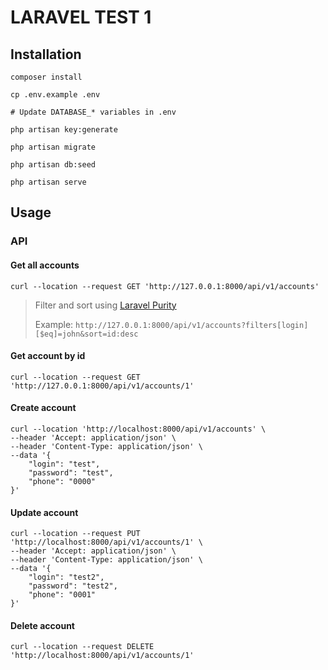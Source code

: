 # LARAVEL TEST 1

## Installation

```shell
composer install

cp .env.example .env

# Update DATABASE_* variables in .env

php artisan key:generate

php artisan migrate

php artisan db:seed

php artisan serve
```

## Usage

### API

#### Get all accounts

```shell
curl --location --request GET 'http://127.0.0.1:8000/api/v1/accounts'
```

> Filter and sort using [Laravel Purity](https://abbasudo.github.io/laravel-purity/)
> 
> Example: `http://127.0.0.1:8000/api/v1/accounts?filters[login][$eq]=john&sort=id:desc`

#### Get account by id

```shell
curl --location --request GET 'http://127.0.0.1:8000/api/v1/accounts/1'
```

#### Create account

```shell
curl --location 'http://localhost:8000/api/v1/accounts' \
--header 'Accept: application/json' \
--header 'Content-Type: application/json' \
--data '{
    "login": "test",
    "password": "test",
    "phone": "0000"
}'
```

#### Update account

```shell
curl --location --request PUT 'http://localhost:8000/api/v1/accounts/1' \
--header 'Accept: application/json' \
--header 'Content-Type: application/json' \
--data '{
    "login": "test2",
    "password": "test2",
    "phone": "0001"
}'
```

#### Delete account

```shell
curl --location --request DELETE 'http://localhost:8000/api/v1/accounts/1'
```
